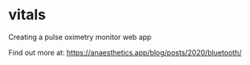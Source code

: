 # vitals

Creating a pulse oximetry monitor web app

Find out more at:
https://anaesthetics.app/blog/posts/2020/bluetooth/

